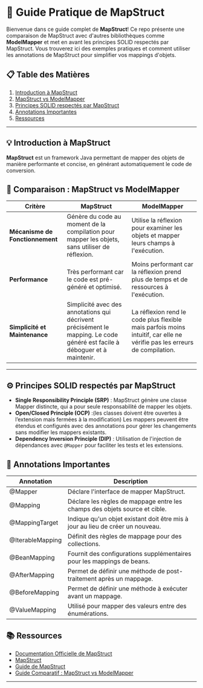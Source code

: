 # 🚀 Guide Pratique de MapStruct

Bienvenue dans ce guide complet de **MapStruct**! Ce repo présente une comparaison de MapStruct avec d'autres bibliothèques comme **ModelMapper** et met en avant les principes SOLID respectés par MapStruct. Vous trouverez ici des exemples pratiques et comment utiliser les annotations de MapStruct pour simplifier vos mappings d'objets.

## 📋 Table des Matières

1. [Introduction à MapStruct](#-introduction-à-mapstruct)
2. [MapStruct vs ModelMapper](#-mapstruct-vs-modelmapper)
3. [Principes SOLID respectés par MapStruct](#-principes-solid-respectés-par-mapstruct)
4. [Annotations Importantes](#-annotations-importantes)
5. [Ressources](#-ressources)

---

## 💡 Introduction à MapStruct

**MapStruct** est un framework Java permettant de mapper des objets de manière performante et concise, en générant automatiquement le code de conversion.

## 🔄 Comparaison : MapStruct vs ModelMapper

| Critère                  | MapStruct                                  | ModelMapper                                  |
|--------------------------|---------------------------------------------|----------------------------------------------|
| **Mécanisme de Fonctionnement** | Génère du code au moment de la compilation pour mapper les objets, sans utiliser de réflexion. | Utilise la réflexion pour examiner les objets et mapper leurs champs à l'exécution. |
| **Performance**          | Très performant car le code est pré-généré et optimisé. | Moins performant car la réflexion prend plus de temps et de ressources à l'exécution. |
| **Simplicité et Maintenance** | Simplicité avec des annotations qui décrivent précisément le mapping. Le code généré est facile à déboguer et à maintenir. | La réflexion rend le code plus flexible mais parfois moins intuitif, car elle ne vérifie pas les erreurs de compilation. |


---

## ⚙️ Principes SOLID respectés par MapStruct

- **Single Responsibility Principle (SRP)** : MapStruct génère une classe Mapper distincte, qui a pour seule responsabilité de mapper les objets.
- **Open/Closed Principle (OCP)** :(les classes doivent être ouvertes à l’extension mais fermées à la modification) Les mappers peuvent être étendus et configurés avec des annotations pour gérer les changements sans modifier les mappers existants.
- **Dependency Inversion Principle (DIP)** : Utilisation de l'injection de dépendances avec `@Mapper` pour faciliter les tests et les extensions.

## 🔖 Annotations Importantes

| Annotation                        | Description                                                              |
|------------------------------------|--------------------------------------------------------------------------|
| @Mapper                            | Déclare l'interface de mapper MapStruct.                                  |
| @Mapping                           | Déclare les règles de mappage entre les champs des objets source et cible.|
| @MappingTarget                     | Indique qu'un objet existant doit être mis à jour au lieu de créer un nouveau. |
| @IterableMapping                   | Définit des règles de mappage pour des collections.                       |
| @BeanMapping                       | Fournit des configurations supplémentaires pour les mappings de beans.   |
| @AfterMapping                      | Permet de définir une méthode de post-traitement après un mappage.       |
| @BeforeMapping                     | Permet de définir une méthode à exécuter avant un mappage.               |
| @ValueMapping                      | Utilisé pour mapper des valeurs entre des énumérations.                  |


## 📚 Ressources

- [Documentation Officielle de MapStruct](https://mapstruct.org/documentation/stable/reference/html/)
- [ MapStruct](https://medium.com/@aholoujoel5/utilisation-de-mapstruct-simplifiez-le-mappage-dobjets-java-882006146be5)
- [Guide de MapStruct](https://www.baeldung.com/mapstruct)
- [Guide Comparatif : MapStruct vs ModelMapper](#-mapstruct-vs-modelmapper)
---

